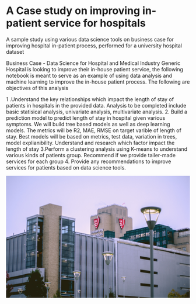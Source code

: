 # A Case study on improving in-patient service for hospitals
A sample study using various data science tools on business case for improving hospital in-patient process, performed for a university hospital dataset


Business Case - Data Science for Hospital and Medical Industry 
Generic Hospital is looking to improve their in-house patient service, the following notebook is meant to serve as an example of using data analysis and machine learning to improve the in-house patient process. The following are objectives of this analysis

1 .Understand the key relationships which impact the length of stay of patients in hospitals in the provided data. Analysis to be completed include basic statisical analysis, univariate analysis, multivariate analysis.
2. Build a prediction model to predict length of stay in hospital given various symptoms. We will build tree based models as well as deep learning models. The metrics will be R2, MAE, RMSE on target varible of length of stay. Best models will be based on metrics, test data, variation in trees, model explianibility. Understand and research which factor impact the length of stay
3.Perform a clustering analysis using K-means to understand various kinds of patients group. Recommend if we provide tailer-made services for each group
4. Provide any recommendations to improve services for patients based on data science tools. 

![alt text](https://github.com/Asad1287/Hospital_BusinessCaseStudy/blob/main/pexels-jonathan-meyer-668300.jpg?raw=true)
